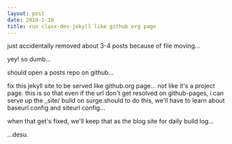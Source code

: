 ```yaml
---
layout: post
date: 2018-1-10
title: run claxx-dev-jekyll like github org page
---
```

just accidentally removed about 3-4 posts because of file moving...

yey! so dumb...

should open a posts repo on github...

fix this jekyll site to be served like github.org page... not like it's a project page. this is so that even if the url don't get resolved on github-pages, i can serve up the _site/ build on surge.should
to do this, we'll have to learn about baseurl config and siteurl config...

when that get's fixed, we'll keep that as the blog site for daily build log...

...desu.
